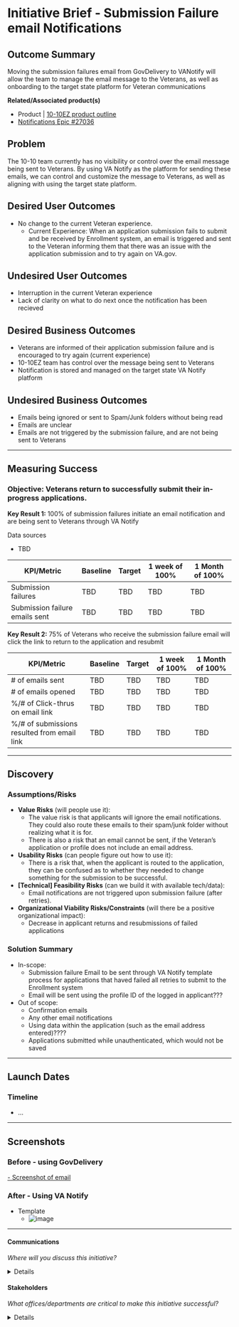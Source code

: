 # Initiative Brief - Submission Failure email Notifications

## Outcome Summary

Moving the submission failures email from GovDelivery to VANotify will allow the team to manage the email message to the Veterans, as well as onboarding to the target state platform for Veteran communications  

**Related/Associated product(s)**
- Product | [10-10EZ  product outline](https://github.com/department-of-veterans-affairs/va.gov-team/blob/master/products/health-care/application/va-application/10-10EZ%20Health%20Care%20Application%20Product%20Outline.md)
- [Notifications Epic #27036](https://github.com/department-of-veterans-affairs/va.gov-team/issues/27036)

## Problem
The 10-10 team currently has no visibility or control over the email message being sent to Veterans.  By using VA Notify as the platform for sending these emails, we can control and customize the message to Veterans, as well as aligning with using the target state platform.


## Desired User Outcomes
- No change to the current Veteran experience.
     - Current Experience: When an application submission fails to submit and be received by Enrollment system, an email is triggered and sent to the Veteran informing them that there was an issue with the application submission and to try again on VA.gov.

## Undesired User Outcomes
- Interruption in the current Veteran experience
- Lack of clarity on what to do next once the notification has been recieved

## Desired Business Outcomes
- Veterans are informed of their application submission failure and is encouraged to try again (current experience)
- 10-10EZ team has control over the message being sent to Veterans
- Notification is stored and managed on the target state VA Notify platform

## Undesired Business Outcomes
- Emails being ignored or sent to Spam/Junk folders without being read
- Emails are unclear
- Emails are not triggered by the submission failure, and are not being sent to Veterans

---
## Measuring Success

### Objective: Veterans return to successfully submit their in-progress applications.

**Key Result 1:** 100% of submission failures initiate an email notification and are being sent to Veterans through VA Notify

Data sources
- TBD


| KPI/Metric  | Baseline | Target | 1 week of 100%|1 Month of 100%|
|----------------|----------------|----------------|----------------|----------------|
|Submission failures| TBD | TBD | TBD | TBD | 
|Submission failure emails sent| TBD | TBD | TBD | TBD | 


**Key Result 2:** 75% of Veterans who receive the submission failure email will click the link to return to the application and resubmit


| KPI/Metric  | Baseline | Target | 1 week of 100%|1 Month of 100%|
|----------------|----------------|----------------|----------------|----------------|
|# of emails sent | TBD | TBD | TBD | TBD | 
|# of emails opened | TBD | TBD | TBD | TBD | 
|%/# of Click-thrus on email link | TBD | TBD | TBD | TBD | 
|%/# of submissions resulted from email link | TBD | TBD | TBD | TBD | 

---

## Discovery
### Assumptions/Risks

- **Value Risks** (will people use it): 
  - The value risk is that applicants will ignore the email notifications. They could also route these emails to their spam/junk folder without realizing what it is for.  
  - There is also a risk that an email cannot be sent, if the Veteran’s application or profile does not include an email address.
- **Usability Risks** (can people figure out how to use it):
  - There is a risk that, when the applicant is routed to the application, they can be confused as to whether they needed to change something for the submission to be successful.
- **[Technical] Feasibility Risks** (can we build it with available tech/data):
   - Email notifications are not triggered upon submission failure (after retries).
- **Organizational Viability Risks/Constraints** (will there be a positive organizational impact):
  - Decrease in applicant returns and resubmissions of failed applications


### Solution Summary
- In-scope:
     - Submission failure Email to be sent through VA Notify template process for applications that haved failed all retries to submit to the Enrollment system
     - Email will be sent using the profile ID of the logged in applicant???
- Out of scope:
     - Confirmation emails
     - Any other email notifications
     - Using data within the application (such as the email address entered)????
     - Applications submitted while unauthenticated, which would not be saved
--- 

## Launch Dates

### Timeline 
- ...


---
   
## Screenshots
### Before - using GovDelivery
[- Screenshot of email](https://api.zenhub.com/attachedFiles/eyJfcmFpbHMiOnsibWVzc2FnZSI6IkJBaHBBM0FyQkE9PSIsImV4cCI6bnVsbCwicHVyIjoiYmxvYl9pZCJ9fQ==--6beac59b71f6abd850c42092d2c1d36e2372a5e0/Screenshot%202024-04-02%20at%2010.22.04%20AM.png)

### After - Using VA Notify
- Template
     - ![image](https://github.com/department-of-veterans-affairs/va.gov-team/assets/92328831/91373561-6b09-4e5c-82aa-76144cfae6a7)



---

#### Communications
*Where will you discuss this initiative?*

<details>

- Team Name: 10-10 Health Apps team
- GitHub Label(s): 10-10ez notifications
- Slack channel: 1010-health-apps
- Product POCs: Heather Justice, Mark Fallows

</details>


#### Stakeholders
*What offices/departments are critical to make this initiative successful?*

<details>
  
- Office/Department: OCTO-DE
- Contact(s): Lauren Alexanderson, Patrick Bateman
 
</details>
